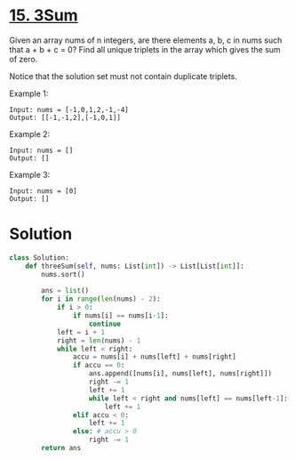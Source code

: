 # [15. 3Sum](https://leetcode.com/problems/3sum/)

Given an array nums of n integers, are there elements a, b, c in nums such that a + b + c = 0? Find all unique triplets in the array which gives the sum of zero.

Notice that the solution set must not contain duplicate triplets.

 

Example 1:

    Input: nums = [-1,0,1,2,-1,-4]
    Output: [[-1,-1,2],[-1,0,1]]

Example 2:

    Input: nums = []
    Output: []

Example 3:

    Input: nums = [0]
    Output: []

# Solution
```python
class Solution:
    def threeSum(self, nums: List[int]) -> List[List[int]]:
        nums.sort()
        
        ans = list()
        for i in range(len(nums) - 2):
            if i > 0:
                if nums[i] == nums[i-1]:
                    continue
            left = i + 1
            right = len(nums) - 1
            while left < right:
                accu = nums[i] + nums[left] + nums[right]
                if accu == 0:
                    ans.append([nums[i], nums[left], nums[right]])
                    right -= 1
                    left += 1
                    while left < right and nums[left] == nums[left-1]:
                        left += 1
                elif accu < 0:
                    left += 1
                else: # accu > 0
                    right -= 1
        return ans
```